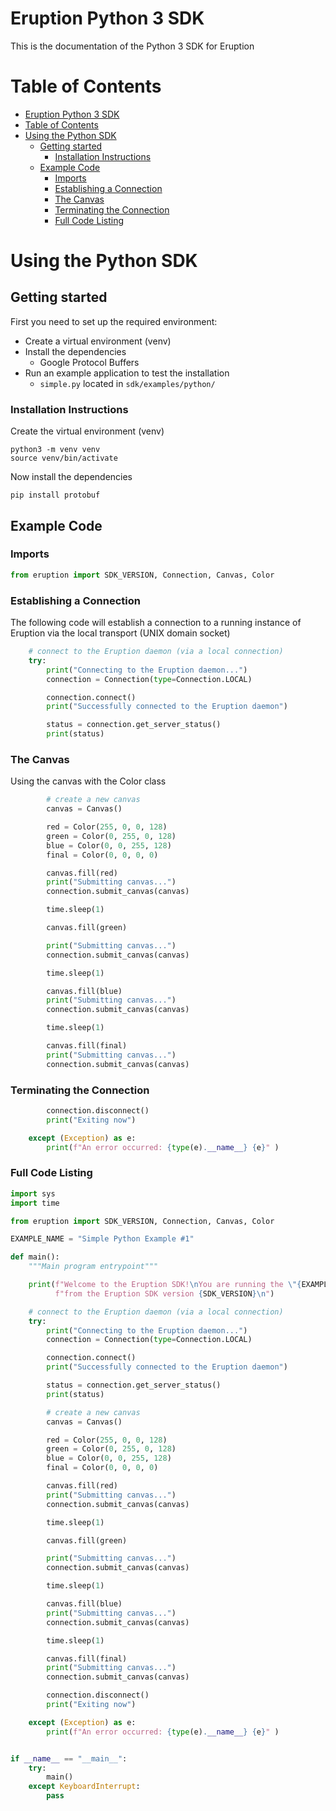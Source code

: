 # Eruption Python 3 SDK

This is the documentation of the Python 3 SDK for Eruption

# Table of Contents

- [Eruption Python 3 SDK](#eruption-python-3-sdk)
- [Table of Contents](#table-of-contents)
- [Using the Python SDK](#using-the-python-sdk)
  - [Getting started](#getting-started)
    - [Installation Instructions](#installation-instructions)
  - [Example Code](#example-code)
    - [Imports](#imports)
    - [Establishing a Connection](#establishing-a-connection)
    - [The Canvas](#the-canvas)
    - [Terminating the Connection](#terminating-the-connection)
    - [Full Code Listing](#full-code-listing)

# Using the Python SDK

## Getting started

First you need to set up the required environment:

 * Create a virtual environment (venv)
 * Install the dependencies
   * Google Protocol Buffers
 * Run an example application to test the installation
   * `simple.py` located in `sdk/examples/python/`

### Installation Instructions

Create the virtual environment (venv)

```shell
python3 -m venv venv
source venv/bin/activate
```

Now install the dependencies

```shell
pip install protobuf
```

## Example Code

### Imports

```python
from eruption import SDK_VERSION, Connection, Canvas, Color
```

### Establishing a Connection

The following code will establish a connection to a running instance of Eruption via the
local transport (UNIX domain socket)

```python
    # connect to the Eruption daemon (via a local connection)
    try:
        print("Connecting to the Eruption daemon...")
        connection = Connection(type=Connection.LOCAL)

        connection.connect()
        print("Successfully connected to the Eruption daemon")

        status = connection.get_server_status()
        print(status)
```

### The Canvas

Using the canvas with the Color class

```python
        # create a new canvas
        canvas = Canvas()

        red = Color(255, 0, 0, 128)
        green = Color(0, 255, 0, 128)
        blue = Color(0, 0, 255, 128)
        final = Color(0, 0, 0, 0)

        canvas.fill(red)
        print("Submitting canvas...")
        connection.submit_canvas(canvas)

        time.sleep(1)

        canvas.fill(green)

        print("Submitting canvas...")
        connection.submit_canvas(canvas)

        time.sleep(1)

        canvas.fill(blue)
        print("Submitting canvas...")
        connection.submit_canvas(canvas)

        time.sleep(1)

        canvas.fill(final)
        print("Submitting canvas...")
        connection.submit_canvas(canvas)
```

### Terminating the Connection

```python
        connection.disconnect()
        print("Exiting now")

    except (Exception) as e:
        print(f"An error occurred: {type(e).__name__} {e}" )
```

### Full Code Listing

```python
import sys
import time

from eruption import SDK_VERSION, Connection, Canvas, Color

EXAMPLE_NAME = "Simple Python Example #1"

def main():
    """Main program entrypoint"""

    print(f"Welcome to the Eruption SDK!\nYou are running the \"{EXAMPLE_NAME}\" "
          f"from the Eruption SDK version {SDK_VERSION}\n")

    # connect to the Eruption daemon (via a local connection)
    try:
        print("Connecting to the Eruption daemon...")
        connection = Connection(type=Connection.LOCAL)

        connection.connect()
        print("Successfully connected to the Eruption daemon")

        status = connection.get_server_status()
        print(status)

        # create a new canvas
        canvas = Canvas()

        red = Color(255, 0, 0, 128)
        green = Color(0, 255, 0, 128)
        blue = Color(0, 0, 255, 128)
        final = Color(0, 0, 0, 0)

        canvas.fill(red)
        print("Submitting canvas...")
        connection.submit_canvas(canvas)

        time.sleep(1)

        canvas.fill(green)

        print("Submitting canvas...")
        connection.submit_canvas(canvas)

        time.sleep(1)

        canvas.fill(blue)
        print("Submitting canvas...")
        connection.submit_canvas(canvas)

        time.sleep(1)

        canvas.fill(final)
        print("Submitting canvas...")
        connection.submit_canvas(canvas)

        connection.disconnect()
        print("Exiting now")

    except (Exception) as e:
        print(f"An error occurred: {type(e).__name__} {e}" )


if __name__ == "__main__":
    try:
        main()
    except KeyboardInterrupt:
        pass
```
